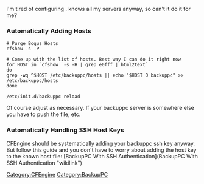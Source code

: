 I'm tired of configuring <BackupPC>. <CFEngine> knows all my servers
anyway, so can't it do it for me?

### Automatically Adding Hosts

    # Purge Bogus Hosts
    cfshow -s -P

    # Come up with the list of hosts. Best way I can do it right now
    for HOST in `cfshow  -s -H | grep e0fff | html2text`
    do
    grep -wq ^$HOST /etc/backuppc/hosts || echo "$HOST 0 backuppc" >> /etc/backuppc/hosts
    done

    /etc/init.d/backuppc reload

Of course adjust as necessary. If your backuppc server is somewhere else
you have to push the file, etc.

### Automatically Handling SSH Host Keys

CFEngine should be systematically adding your backuppc ssh key anyway.
But follow this guide and you don't have to worry about adding the host
key to the known host file: [BackupPC With SSH
Authentication](BackupPC With SSH Authentication "wikilink")

<Category:CFEngine> <Category:BackupPC>
